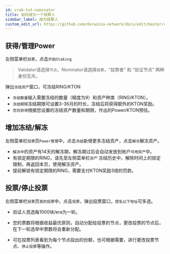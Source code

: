 ```yaml
---
id: crab-tut-nominator
title: 如何成为一个投票人
sidebar_label: 成为投票人
custom_edit_url: https://github.com/darwinia-network/docs/edit/master/content/zh-CN/crab-tut-nominator.md
---
```


## 获得/管理Power

左侧菜单栏`投票`，点击`开始Staking`

> Validator请选择`节点`，Nominator请选择`投票`，“投票者” 和 “验证节点” 两种身份互斥。

弹出`冻结资产`窗口，可冻结RING/KTON

- `冻结数量`输入需要冻结的数量（精度为9）和资产种类（RING/KTON）。
- `冻结期限`冻结期限可设置3-36月的时长，冻结后将获得额外的KTON奖励。
- `您将获得`根据您设置的冻结资产数量和期限，作出的Power/KTON预估。

## 增加冻结/解冻

左侧菜单栏`投票`页`Power管理`中，点击`冻结`新增更多冻结资产，点击`解冻`解冻资产。

- `解冻中`的资产有14天的解冻期，解冻期过后会自动发放到账户`可用资产`中。
- 有锁定期限的RING，请先至左侧菜单栏`资产` 冻结历史中，解除时间上的锁定限制，再返回本页，使用解冻资产。
- 提前解锁有锁定期限的RING，需要支付KTON奖励3倍的罚款。

## 投票/停止投票

左侧菜单栏`投票`页`我的投票`中，点击`投票`，弹出投票窗口，`提名以下地址`可多选。

- 验证人竞选每1000块/era为一轮。

- 您的票数将根据收益最优原则，自动分配给投票的节点，更改投票的节点后，在下一轮选举中票数将会重新分配。

- 可在投票列表看到为每个节点投出的份额，也可根据需要，进行更改投票节点、`停止投票`等操作。